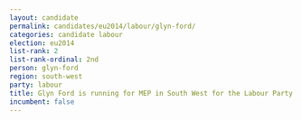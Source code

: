 ```yaml
---
layout: candidate
permalink: candidates/eu2014/labour/glyn-ford/
categories: candidate labour
election: eu2014
list-rank: 2
list-rank-ordinal: 2nd
person: glyn-ford
region: south-west
party: labour
title: Glyn Ford is running for MEP in South West for the Labour Party
incumbent: false
---
```

